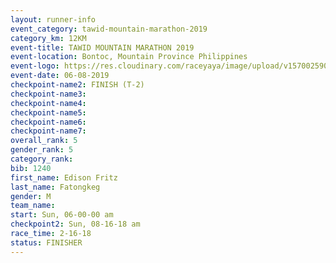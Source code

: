 ```yaml
---
layout: runner-info 
event_category: tawid-mountain-marathon-2019 
category_km: 12KM 
event-title: TAWID MOUNTAIN MARATHON 2019 
event-location: Bontoc, Mountain Province Philippines 
event-logo: https://res.cloudinary.com/raceyaya/image/upload/v1570025905/logo/tawid-mountain_shpquo.png 
event-date: 06-08-2019 
checkpoint-name2: FINISH (T-2) 
checkpoint-name3: 
checkpoint-name4: 
checkpoint-name5: 
checkpoint-name6: 
checkpoint-name7: 
overall_rank: 5
gender_rank: 5
category_rank: 
bib: 1240
first_name: Edison Fritz
last_name: Fatongkeg
gender: M
team_name: 
start: Sun, 06-00-00 am
checkpoint2: Sun, 08-16-18 am
race_time: 2-16-18
status: FINISHER
---
```

